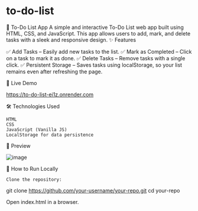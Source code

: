 # to-do-list
📝 To-Do List App  A simple and interactive To-Do List web app built using HTML, CSS, and JavaScript. This app allows users to add, mark, and delete tasks with a sleek and responsive design.
✨ Features

✅ Add Tasks – Easily add new tasks to the list.
✅ Mark as Completed – Click on a task to mark it as done.
✅ Delete Tasks – Remove tasks with a single click.
✅ Persistent Storage – Saves tasks using localStorage, so your list remains even after refreshing the page.

🚀 Live Demo

https://to-do-list-ei1z.onrender.com

🛠️ Technologies Used

    HTML
    CSS
    JavaScript (Vanilla JS)
    LocalStorage for data persistence

📸 Preview

![image](https://github.com/user-attachments/assets/25517399-3efa-44ac-9866-103b75b0a9a5)

🔧 How to Run Locally

    Clone the repository:

git clone https://github.com/your-username/your-repo.git
cd your-repo

Open index.html in a browser.
